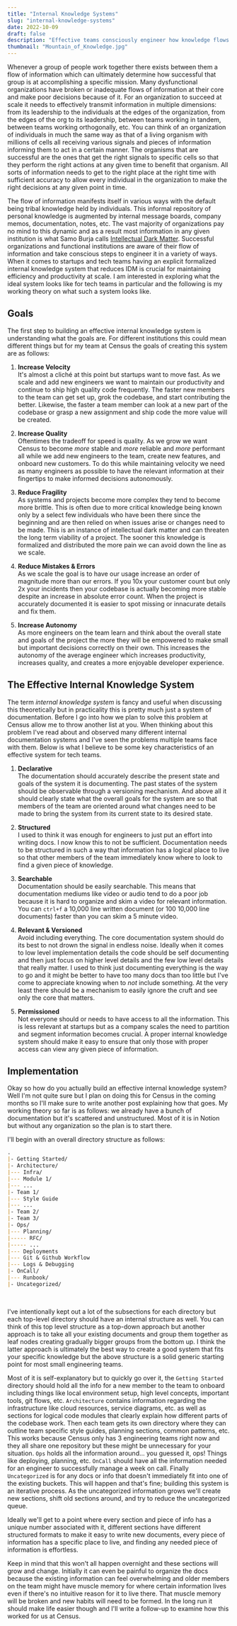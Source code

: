 ```yaml
---
title: "Internal Knowledge Systems"
slug: "internal-knowledge-systems"
date: 2022-10-09
draft: false
description: "Effective teams consciously engineer how knowledge flows through their organization. For tech teams, building this internal knowledge system requires effective documentation."
thumbnail: "Mountain_of_Knowledge.jpg"
---
```

Whenever a group of people work together there exists between them a flow of information which can ultimately determine how successful that group is at accomplishing a specific mission. Many dysfunctional organizations have broken or inadequate flows of information at their core and make poor decisions because of it. For an organization to succeed at scale it needs to effectively transmit information in multiple dimensions: from its leadership to the individuals at the edges of the organization, from the edges of the org to its leadership, between teams working in tandem, between teams working orthogonally, etc. You can think of an organization of individuals in much the same way as that of a living organism with millions of cells all receiving various signals and pieces of information informing them to act in a certain manner. The organisms that are successful are the ones that get the right signals to specific cells so that they perform the right actions at any given time to benefit that organism. All sorts of information needs to get to the right place at the right time with sufficient accuracy to allow every individual in the organization to make the right decisions at any given point in time. 

The flow of information manifests itself in various ways with the default being tribal knowledge held by individuals. This informal repository of personal knowledge is augmented by internal message boards, company memos, documentation, notes, etc. The vast majority of organizations pay no mind to this dynamic and as a result most information in any given institution is what Samo Burja calls [Intellectual Dark Matter](https://samoburja.com/intellectual-dark-matter/). Successful organizations and functional institutions are aware of their flow of information and take conscious steps to engineer it in a variety of ways. When it comes to startups and tech teams having an explicit formalized internal knowledge system that reduces IDM is crucial for maintaining efficiency and productivity at scale. I am interested in exploring what the ideal system looks like for tech teams in particular and the following is my working theory on what such a system looks like.

## Goals
The first step to building an effective internal knowledge system is understanding what the goals are. For different institutions this could mean different things but for my team at Census the goals of creating this system are as follows:

1. __Increase Velocity__  
It's almost a cliché at this point but startups want to move fast. As we scale and add new engineers we want to maintain our productivity and continue to ship high quality code frequently. The faster new members to the team can get set up, grok the codebase, and start contributing the better. Likewise, the faster a team member can look at a new part of the codebase or grasp a new assignment and ship code the more value will be created. 

2. __Increase Quality__  
Oftentimes the tradeoff for speed is quality. As we grow we want Census to become _more_ stable and _more_ reliable and _more_ performant all while we add new engineers to the team, create new features, and onboard new customers. To do this while maintaining velocity we need as many engineers as possible to have the relevant information at their fingertips to make informed decisions autonomously.

3. __Reduce Fragility__  
As systems and projects become more complex they tend to become more brittle. This is often due to more critical knowledge being known only by a select few individuals who have been there since the beginning and are then relied on when issues arise or changes need to be made. This is an instance of intellectual dark matter and can threaten the long term viability of a project. The sooner this knowledge is formalized and distributed the more pain we can avoid down the line as we scale.

4. __Reduce Mistakes & Errors__  
As we scale the goal is to have our usage increase an order of magnitude more than our errors. If you 10x your customer count but only 2x your incidents then your codebase is actually becoming more stable despite an increase in absolute error count. When the project is accurately documented it is easier to spot missing or innacurate details and fix them.

5. __Increase Autonomy__  
As more engineers on the team learn and think about the overall state and goals of the project the more they will be empowered to make small but important decisions correctly on their own. This increases the autonomy of the average engineer which increases productivity, increases quality, and creates a more enjoyable developer experience.

## The Effective Internal Knowledge System
The term _internal knowledge system_ is fancy and useful when discussing this theoretically but in practicality this is pretty much just a system of documentation. Before I go into how we plan to solve this problem at Census allow me to throw another list at you. When thinking about this problem I've read about and observed many different internal documentation systems and I've seen the problems multiple teams face with them. Below is what I believe to be some key characteristics of an effective system for tech teams.

1. __Declarative__  
The documentation should accurately describe the present state and goals of the system it is documenting. The past states of the system should be observable through a versioning mechanism. And above all it should clearly state what the overall goals for the system are so that members of the team are oriented around what changes need to be made to bring the system from its current state to its desired state. 

2. __Structured__  
I used to think it was enough for engineers to just put an effort into writing docs. I now know this to not be sufficient. Documentation needs to be structured in such a way that information has a logical place to live so that other members of the team immediately know where to look to find a given piece of knowledge. 

3. __Searchable__  
Documentation should be easily searchable. This means that documentation mediums like video or audio tend to do a poor job because it is hard to organize and skim a video for relevant information. You can `ctrl+f` a 10,000 line written document (or 100 10,000 line documents) faster than you can skim a 5 minute video. 

4. __Relevant & Versioned__  
Avoid including everything. The core documentation system should do its best to not drown the signal in endless noise. Ideally when it comes to low level implementation details the code should be self documenting and then just focus on higher level details and the few low level details that really matter. I used to think just documenting everything is the way to go and it might be better to have too many docs than too little but I've come to appreciate knowing when to *not* include something. At the very least there should be a mechanism to easily ignore the cruft and see only the core that matters.

5. __Permissioned__  
Not everyone should or needs to have access to all the information. This is less relevant at startups but as a company scales the need to partition and segment information becomes crucial. A proper internal knowledge system should make it easy to ensure that only those with proper access can view any given piece of information.

## Implementation
Okay so how do you actually build an effective internal knowledge system? Well I'm not quite sure but I plan on doing this for Census in the coming months so I'll make sure to write another post explaining how that goes. My working theory so far is as follows: we already have a bunch of documentation but it's scattered and unstructured. Most of it is in Notion but without any organization so the plan is to start there.

I'll begin with an overall directory structure as follows:
```markdown
.
|- Getting Started/
|- Architecture/
|--- Infra/
|--- Module 1/
|--- ...
|- Team 1/
|--- Style Guide
|--- ...
|- Team 2/
|- Team 3/
|- Ops/
|--- Planning/
|----- RFC/
|----- ...
|--- Deployments
|--- Git & Github Workflow
|--- Logs & Debugging
|- OnCall/
|--- Runbook/
|- Uncategorized/
```
<br/>

I've intentionally kept out a lot of the subsections for each directory but each top-level directory should have an internal structure as well. You can think of this top level structure as a top-down approach but another approach is to take all your existing documents and group them together as leaf nodes creating gradually bigger groups from the bottom up. I think the latter approach is ultimately the best way to create a good system that fits your specific knowledge but the above structure is a solid generic starting point for most small engineering teams.

Most of it is self-explanatory but to quickly go over it, the `Getting Started` directory should hold all the info for a new member to the team to onboard including things like local environment setup, high level concepts, important tools, git flows, etc. `Architecture` contains information regarding the infrastructure like cloud resources, service diagrams, etc. as well as sections for logical code modules that clearly explain how different parts of the codebase work. Then each team gets its own directory where they can outline team specific style guides, planning sections, common patterns, etc. This works because Census only has 3 engineering teams right now and they all share one repository but these might be unnecessary for your situation. `Ops` holds all the information around... you guessed it, ops! Things like deploying, planning, etc. `OnCall` should have all the information needed for an engineer to successfully manage a week on call. Finally `Uncategorized` is for any docs or info that doesn't immediately fit into one of the existing buckets. This will happen and that's fine; building this system is an iterative process. As the uncategorized information grows we'll create new sections, shift old sections around, and try to reduce the uncategorized queue. 

Ideally we'll get to a point where every section and piece of info has a unique number associated with it, different sections have different structured formats to make it easy to write new documents, every piece of information has a specific place to live, and finding any needed piece of information is effortless.

Keep in mind that this won't all happen overnight and these sections will grow and change. Initially it can even be painful to organize the docs because the existing information can feel overwhelming and older members on the team might have muscle memory for where certain information lives even if there's no intuitive reason for it to live there. That muscle memory will be broken and new habits will need to be formed. In the long run it should make life easier though and I'll write a follow-up to examine how this worked for us at Census.